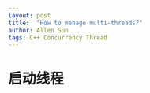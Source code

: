 ```yaml
---
layout: post
title:  "How to manage multi-threads?"
author: Allen Sun
tags: C++ Concurrency Thread
---
```


# 启动线程